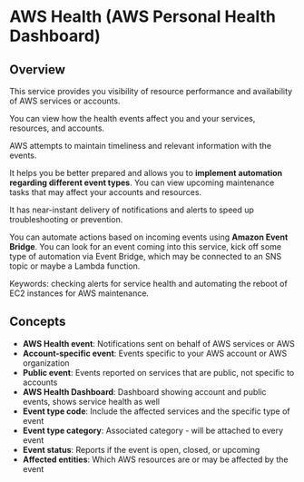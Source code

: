 # AWS Health (AWS Personal Health Dashboard)

## Overview

This service provides you visibility of resource performance and availability of AWS services or accounts.

You can view how the health events affect you and your services, resources, and accounts.

AWS attempts to maintain timeliness and relevant information with the events.

It helps you be better prepared and allows you to **implement automation regarding different event types**. You can view upcoming maintenance tasks that may affect your accounts and resources.

It has near-instant delivery of notifications and alerts to speed up troubleshooting or prevention.

You can automate actions based on incoming events using **Amazon Event Bridge**. You can look for an event coming into this service, kick off some type of automation via Event Bridge, which may be connected to an SNS topic or maybe a Lambda function.

Keywords: checking alerts for service health and automating the reboot of EC2 instances for AWS maintenance.


## Concepts

- **AWS Health event**: Notifications sent on behalf of AWS services or AWS
- **Account-specific event**: Events specific to your AWS account or AWS organization
- **Public event**: Events reported on services that are public, not specific to accounts
- **AWS Health Dashboard**: Dashboard showing account and public events, shows service health as well
- **Event type code**: Include the affected services and the specific type of event
- **Event type category**: Associated category - will be attached to every event
- **Event status**: Reports if the event is open, closed, or upcoming
- **Affected entities**: Which AWS resources are or may be affected by the event